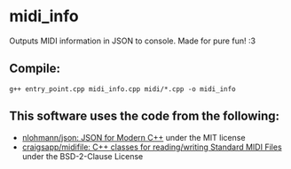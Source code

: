 # midi_info

Outputs MIDI information in JSON to console. Made for pure fun! :3

## Compile:

`g++ entry_point.cpp midi_info.cpp midi/*.cpp -o midi_info`

## This software uses the code from the following:

- [nlohmann/json: JSON for Modern C++](https://github.com/nlohmann/json) under the MIT license
- [craigsapp/midifile: C++ classes for reading/writing Standard MIDI Files](https://github.com/craigsapp/midifile) under the BSD-2-Clause License
